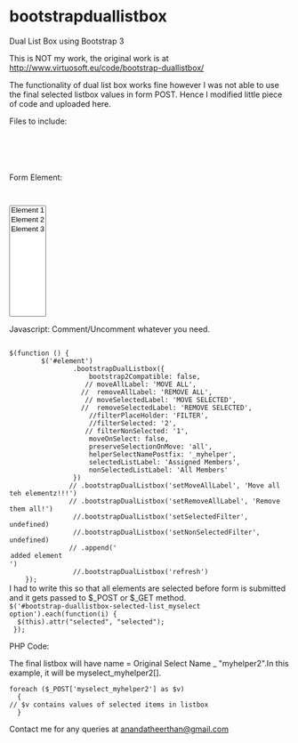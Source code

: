 bootstrapduallistbox
====================

Dual List Box using Bootstrap 3

This is NOT my work, the original work is at
http://www.virtuosoft.eu/code/bootstrap-duallistbox/

The functionality of dual list box works fine however I was not able to use the final selected listbox values in form POST. Hence I modified little piece of code and uploaded here.

Files to include:
<code>
<script src="js/duallistbox/jquery.bootstrap-duallistbox.js"></script>
<link rel="stylesheet" type="text/css" href="js/duallistbox/bootstrap-duallistbox.css">
</code>

Form Element:

<code>

<select id="element" name="myselect" multiple style="height:200px">
<option value="1">Element 1</option>
<option value="2">Element 2</option>
<option value="3">Element 3</option>
</select>
</code>

Javascript:
Comment/Uncomment whatever you need.

<code>
$(function () { 
        $('#element')
                .bootstrapDualListbox({
                    bootstrap2Compatible: false,
                   // moveAllLabel: 'MOVE ALL',
                  //  removeAllLabel: 'REMOVE ALL',
                   // moveSelectedLabel: 'MOVE SELECTED',
                  //  removeSelectedLabel: 'REMOVE SELECTED',
                    //filterPlaceHolder: 'FILTER',
                    //filterSelected: '2',
                   // filterNonSelected: '1',
                    moveOnSelect: false,
                    preserveSelectionOnMove: 'all',
                    helperSelectNamePostfix: '_myhelper',
                    selectedListLabel: 'Assigned Members',
                    nonSelectedListLabel: 'All Members'
                })
               // .bootstrapDualListbox('setMoveAllLabel', 'Move all teh elementz!!!')
               // .bootstrapDualListbox('setRemoveAllLabel', 'Remove them all!')
                //.bootstrapDualListbox('setSelectedFilter', undefined)
                //.bootstrapDualListbox('setNonSelectedFilter', undefined)
               // .append('<option>added element</option>')
                //.bootstrapDualListbox('refresh')
    });
</code>
I had to write this so that all elements are selected before form is submitted and it gets passed to $_POST or $_GET method.

<code>
$('#bootstrap-duallistbox-selected-list_myselect option').each(function(i) {
  $(this).attr("selected", "selected");
 });
</code>

PHP Code:

The final listbox will have name = Original Select Name _ "myhelper2".In this example, it will be myselect_myhelper2[].

    foreach ($_POST['myselect_myhelper2'] as $v)
      {
	// $v contains values of selected items in listbox
      }

Contact me for any queries at anandatheerthan@gmail.com